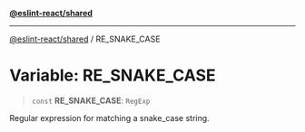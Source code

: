[**@eslint-react/shared**](../README.md)

***

[@eslint-react/shared](../README.md) / RE\_SNAKE\_CASE

# Variable: RE\_SNAKE\_CASE

> `const` **RE\_SNAKE\_CASE**: `RegExp`

Regular expression for matching a snake_case string.
